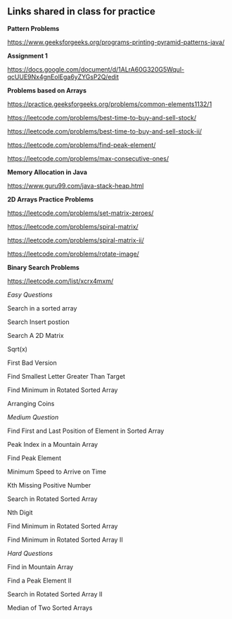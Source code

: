 ## Links shared in class for practice

**Pattern Problems**

https://www.geeksforgeeks.org/programs-printing-pyramid-patterns-java/


**Assignment 1**

https://docs.google.com/document/d/1ALrA60G320G5Wqul-qcUUE9Nx4gnEolEga6yZYGsP2Q/edit


**Problems based on Arrays**

https://practice.geeksforgeeks.org/problems/common-elements1132/1 

https://leetcode.com/problems/best-time-to-buy-and-sell-stock/

https://leetcode.com/problems/best-time-to-buy-and-sell-stock-ii/

https://leetcode.com/problems/find-peak-element/

https://leetcode.com/problems/max-consecutive-ones/

**Memory Allocation in Java**

https://www.guru99.com/java-stack-heap.html

**2D Arrays Practice Problems**

https://leetcode.com/problems/set-matrix-zeroes/

https://leetcode.com/problems/spiral-matrix/

https://leetcode.com/problems/spiral-matrix-ii/

https://leetcode.com/problems/rotate-image/

**Binary Search Problems**

https://leetcode.com/list/xcrx4mxm/

*Easy Questions*

Search in a sorted array

Search Insert postion

Search A 2D Matrix

Sqrt(x)

First Bad Version

Find Smallest Letter Greater Than Target

Find Minimum in Rotated Sorted Array

Arranging Coins

*Medium Question*

Find First and Last Position of Element in Sorted Array

Peak Index in a Mountain Array

Find Peak Element

Minimum Speed to Arrive on Time

Kth Missing Positive Number

Search in Rotated Sorted Array

Nth Digit

Find Minimum in Rotated Sorted Array

Find Minimum in Rotated Sorted Array II

*Hard Questions*

Find in Mountain Array

Find a Peak Element II

Search in Rotated Sorted Array II

Median of Two Sorted Arrays
